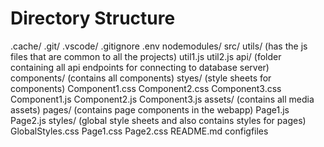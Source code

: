 # Directory Structure

.cache/
.git/
.vscode/
.gitignore
.env
nodemodules/
src/
    utils/ (has the js files that are common to all the projects)
        util1.js
        util2.js
    api/ (folder containing all api endpoints for connecting to database server)
    components/ (contains all components)
        styes/ (style sheets for components)
            Component1.css
            Component2.css
            Component3.css
        Component1.js
        Component2.js
        Component3.js
    assets/ (contains all media assets)
    pages/ (contains page components in the webapp)
        Page1.js
        Page2.js
    styles/ (global style sheets and also contains styles for pages)
        GlobalStyles.css
        Page1.css
        Page2.css
README.md
configfiles
